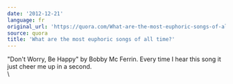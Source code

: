 ```yaml
---
date: '2012-12-21'
language: fr
original_url: 'https://quora.com/What-are-the-most-euphoric-songs-of-all-time/answer/Clément-Renaud'
source: quora
title: 'What are the most euphoric songs of all time?'
---
```


\"Don\'t Worry, Be Happy\" by Bobby Mc Ferrin. Every time I hear this
song it just cheer me up in a second.\
\
